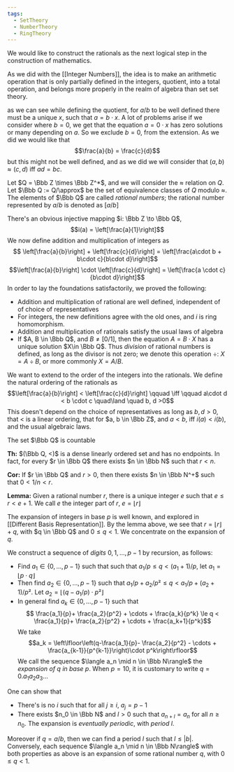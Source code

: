 ```yaml
---
tags:
  - SetTheory
  - NumberTheory
  - RingTheory
---
```

We would like to construct the rationals as the next logical step in the construction of mathematics.

As we did with the [[Integer Numbers]], the idea is to make an arithmetic operation that is only partially defined in the integers, quotient, into a total operation, and belongs more properly in the realm of algebra than set set theory. 

as we can see while defining the quotient, for $a/b$ to be well defined there must be a unique $x$, such that $a = b\cdot x$. A lot of problems arise if we consider where $b = 0$, we get that the equation $a = 0 \cdot x$ has zero solutions or many depending on $a$. So we exclude $b =0$, from the extension.  As we did we would like that $$\frac{a}{b} = \frac{c}{d}$$
but this might not be well defined, and as we did we will consider that $(a,b) \approx (c, d)$ iff $ad = bc$. 

Let $Q = \Bbb Z \times \Bbb Z^*$, and we will consider the $\approx$ relation on $Q$. Let $\Bbb Q := Q/\approx$ be the set of equivalence classes of $Q$ modulo $\approx$. The elements of $\Bbb Q$ are called *rational numbers*; the rational number represented by $a/b$ is denoted as $[a/b]$ 

There's an obvious injective mapping $i: \Bbb Z \to \Bbb Q$, $$i(a) = \left[\frac{a}{1}\right]$$ We now define addition and multiplication of integers as $$ \left[\frac{a}{b}\right] + \left[\frac{c}{d}\right] = \left[\frac{a\cdot b + b\cdot c}{b\cdot d}\right]$$ $$\left[\frac{a}{b}\right] \cdot \left[\frac{c}{d}\right] = \left[\frac{a \cdot c}{b\cdot d}\right]$$ In order to lay the foundations satisfactorily, we proved the following:
- Addition and multiplication of rational are well defined, independent of of choice of representatives
- For integers, the new definitions agree with the old ones, and $i$ is ring homomorphism.
- Addition and multiplication of rationals satisfy the usual laws of algebra
- If $A, B \in \Bbb Q$, and $B \ne [0/1]$, then the equation $A = B\cdot X$ has a unique solution $X\in \Bbb Q$. Thus *division* of rational numbers is defined, as long as the divisor is not zero; we denote this operation $\div$: $X = A \div B$, or more commonly $X = A/B$.

We want to extend to the order of the integers into the rationals. We define the natural ordering of the rationals as $$\left[\frac{a}{b}\right] < \left[\frac{c}{d}\right] \qquad \iff \qquad a\cdot d < b \cdot c \quad\land \quad b, d >0$$
This doesn't depend on the choice of representatives as long as $b, d>0$, that $<$ is a linear ordering, that for $a, b \in \Bbb Z$, and $a<b$, iff $i(a) < i(b)$, and the usual algebraic laws. 

The set $\Bbb Q$ is countable

**Th:** $(\Bbb Q, <)$ is a dense linearly ordered set and has no endpoints. In fact, for every $r \in \Bbb Q$ there exists $n \in \Bbb N$ such that $r< n$.

**Cor:** If $r \in \Bbb Q$ and $r>0$, then there exists $n \in \Bbb N^+$ such that $0< 1/n <r$. 

**Lemma:** Given a rational number $r$, there is a unique integer $e$ such that $e \le r <e+1$. We call $e$ the integer part of $r$, $e = \lfloor r \rfloor$ 

The expansion of integers in base $p$ is well known, and explored in [[Different Basis Representation]]. By the lemma above, we see that $r = \lfloor r\rfloor +q$, with $q \in \Bbb Q$ and $0 \le q < 1$.  We concentrate on the expansion of $q$. 

We construct a sequence of *digits* $0, 1, \dots, p-1$ by recursion, as follows: 
- Find $a_1 \in \{0, \dots, p-1\}$ such that such that $a_1/p \le q < (a_1 +1)/p$, let $a_1 = \lfloor p \cdot q\rfloor$
- Then find $a_2 \in \{0, \dots, p-1\}$ such that $a_1/p + a_2/p² \le q < a_1/p +(a_2 +1)/p²$. Let $a_2 = \lfloor(q - a_1/p)\cdot p²\rfloor$
- In general find $a_k \in \{0, \dots, p-1\}$ such that $$ \frac{a_1}{p}+ \frac{a_2}{p^2} + \cdots + \frac{a_k}{p^k} \le q < \frac{a_1}{p}+ \frac{a_2}{p^2} + \cdots + \frac{a_k+1}{p^k}$$ We take $$a_k = \left\lfloor\left(q-\frac{a_1}{p}- \frac{a_2}{p^2} - \cdots + \frac{a_{k-1}}{p^{k-1}}\right)\cdot p^k\right\rfloor$$
We call the sequence $\langle a_n \mid n \in \Bbb N\rangle$ the *expansion of* $q$ *in base* $p$. When $p = 10$, it is customary to write $q=0.a_1 a_2 a_3 \dots$ 

One can show that
- There's is no $i$ such that for all $j \ge i$, $a_j = p-1$
- There exists $n_0 \in \Bbb N$ and $l >0$ such that $a_{n+l} = a_n$ for all $n \ge n_0$. The expansion is *eventually periodic*, with *period* $l$.

Moreover if $q = a/b$, then we can find a period $l$ such that $l \le |b|$. Conversely, each sequence $\langle a_n \mid n \in \Bbb N\rangle$ with both properties as above is an expansion of some rational number $q$, with $0 \le q <1$. 
